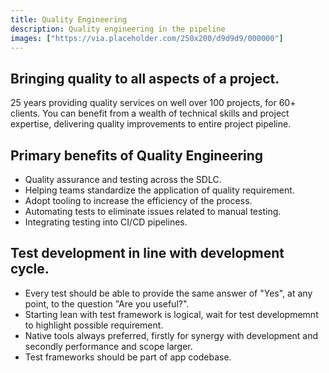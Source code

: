 ```yaml
---
title: Quality Engineering
description: Quality engineering in the pipeline
images: ["https://via.placeholder.com/250x200/d9d9d9/000000"]
---
```


## Bringing quality to all aspects of a project.
25 years providing quality services on well over 100 projects, for 60+ clients. You can benefit from a wealth of technical skills and project expertise, delivering quality improvements to entire project pipeline.

## Primary benefits of Quality Engineering
- Quality assurance and testing across the SDLC. 
- Helping teams standardize the application of quality requirement.
- Adopt tooling to increase the efficiency of the process. 
- Automating tests to eliminate issues related to manual testing.
- Integrating testing into CI/CD pipelines.

## Test development in line with development cycle.
- Every test should be able to provide the same answer of "Yes", at any point, to the question "Are you useful?".
- Starting lean with test framework is logical, wait for test developmemnt to highlight possible requirement.
- Native tools always preferred, firstly for synergy with development and secondly performance and scope larger.
- Test frameworks should be part of app codebase.


<!-- {{< button link="https://calendly.com/jaffamonkeyltd/intro-call" text="Book an intro meeting" >}} -->
